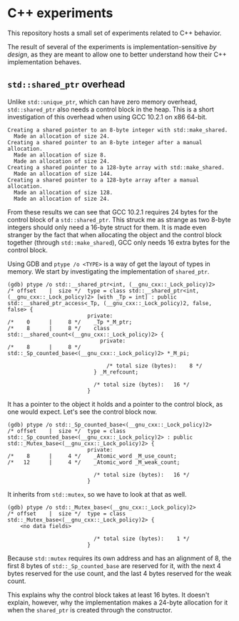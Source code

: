 # C++ experiments

This repository hosts a small set of experiments related to C++ behavior.

The result of several of the experiments is implementation-sensitive _by design_, as they are meant to allow one to better understand how their C++ implementation behaves.

## `std::shared_ptr` overhead

Unlike `std::unique_ptr`, which can have zero memory overhead, `std::shared_ptr` also needs a control block in the heap.
This is a short investigation of this overhead when using GCC 10.2.1 on x86 64-bit.

```
Creating a shared pointer to an 8-byte integer with std::make_shared.
  Made an allocation of size 24.
Creating a shared pointer to an 8-byte integer after a manual allocation.
  Made an allocation of size 8.
  Made an allocation of size 24.
Creating a shared pointer to a 128-byte array with std::make_shared.
  Made an allocation of size 144.
Creating a shared pointer to a 128-byte array after a manual allocation.
  Made an allocation of size 128.
  Made an allocation of size 24.
```

From these results we can see that GCC 10.2.1 requires 24 bytes for the control block of a `std::shared_ptr`.
This struck me as strange as two 8-byte integers should only need a 16-byte struct for them.
It is made even stranger by the fact that when allocating the object and the control block together (through `std::make_shared`), GCC only needs 16 extra bytes for the control block.

Using GDB and `ptype /o <TYPE>` is a way of get the layout of types in memory.
We start by investigating the implementation of `shared_ptr`.

```
(gdb) ptype /o std::__shared_ptr<int, (__gnu_cxx::_Lock_policy)2>
/* offset    |  size */  type = class std::__shared_ptr<int, (__gnu_cxx::_Lock_policy)2> [with _Tp = int] : public std::__shared_ptr_access<_Tp, (__gnu_cxx::_Lock_policy)2, false, false> {
                         private:
/*    0      |     8 */    _Tp *_M_ptr;
/*    8      |     8 */    class std::__shared_count<(__gnu_cxx::_Lock_policy)2> {
                             private:
/*    8      |     8 */        std::_Sp_counted_base<(__gnu_cxx::_Lock_policy)2> *_M_pi;

                               /* total size (bytes):    8 */
                           } _M_refcount;

                           /* total size (bytes):   16 */
                         }
```

It has a pointer to the object it holds and a pointer to the control block, as one would expect.
Let's see the control block now.

```
(gdb) ptype /o std::_Sp_counted_base<(__gnu_cxx::_Lock_policy)2>
/* offset    |  size */  type = class std::_Sp_counted_base<(__gnu_cxx::_Lock_policy)2> : public std::_Mutex_base<(__gnu_cxx::_Lock_policy)2> {
                         private:
/*    8      |     4 */    _Atomic_word _M_use_count;
/*   12      |     4 */    _Atomic_word _M_weak_count;

                           /* total size (bytes):   16 */
                         }
```

It inherits from `std::mutex`, so we have to look at that as well.

```
(gdb) ptype /o std::_Mutex_base<(__gnu_cxx::_Lock_policy)2>
/* offset    |  size */  type = class std::_Mutex_base<(__gnu_cxx::_Lock_policy)2> {
    <no data fields>

                           /* total size (bytes):    1 */
                         }
```

Because `std::mutex` requires its own address and has an alignment of 8, the first 8 bytes of `std::_Sp_counted_base` are reserved for it, with the next 4 bytes reserved for the use count, and the last 4 bytes reserved for the weak count.

This explains why the control block takes at least 16 bytes.
It doesn't explain, however, why the implementation makes a 24-byte allocation for it when the `shared_ptr` is created through the constructor.

